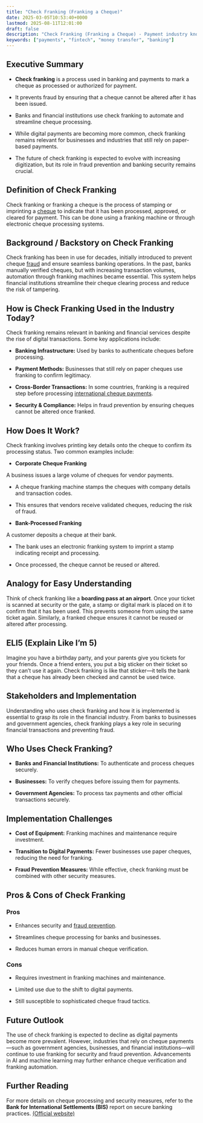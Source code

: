 ```yaml
---
title: "Check Franking (Franking a Cheque)"
date: 2025-03-05T10:53:40+0000
lastmod: 2025-08-11T12:01:00
draft: false
description: "Check Franking (Franking a Cheque) - Payment industry knowledge and insights"
keywords: ["payments", "fintech", "money transfer", "banking"]
---
```


## Executive Summary

- **Check franking** is a process used in banking and payments to mark a cheque as processed or authorized for payment.

- It prevents fraud by ensuring that a cheque cannot be altered after it has been issued.

- Banks and financial institutions use check franking to automate and streamline cheque processing.

- While digital payments are becoming more common, check franking remains relevant for businesses and industries that still rely on paper-based payments.

- The future of check franking is expected to evolve with increasing digitization, but its role in fraud prevention and banking security remains crucial.

## Definition of Check Franking

Check franking or franking a cheque is the process of stamping or imprinting a [cheque](https://faisalkhanllc.xyz/resources/payments-wiki/c/check-or-cheque/) to indicate that it has been processed, approved, or cleared for payment. This can be done using a franking machine or through electronic cheque processing systems.

## Background / Backstory on Check Franking

Check franking has been in use for decades, initially introduced to prevent cheque [fraud](https://faisalkhanllc.xyz/resources/payments-wiki/f/fraud/) and ensure seamless banking operations. In the past, banks manually verified cheques, but with increasing transaction volumes, automation through franking machines became essential. This system helps financial institutions streamline their cheque clearing process and reduce the risk of tampering.

## How is Check Franking Used in the Industry Today?

Check franking remains relevant in banking and financial services despite the rise of digital transactions. Some key applications include:

- **Banking Infrastructure:** Used by banks to authenticate cheques before processing.

- **Payment Methods:** Businesses that still rely on paper cheques use franking to confirm legitimacy.

- **Cross-Border Transactions:** In some countries, franking is a required step before processing [international cheque payments](https://faisalkhanllc.xyz/resources/payments-wiki/c/cross-border-payments/).

- **Security & Compliance:** Helps in fraud prevention by ensuring cheques cannot be altered once franked.

## How Does It Work?

Check franking involves printing key details onto the cheque to confirm its processing status. Two common examples include:

- **Corporate Cheque Franking**

A business issues a large volume of cheques for vendor payments.

- A cheque franking machine stamps the cheques with company details and transaction codes.

- This ensures that vendors receive validated cheques, reducing the risk of fraud.

- **Bank-Processed Franking**

A customer deposits a cheque at their bank.

- The bank uses an electronic franking system to imprint a stamp indicating receipt and processing.

- Once processed, the cheque cannot be reused or altered.

## Analogy for Easy Understanding

Think of check franking like a **boarding pass at an airport**. Once your ticket is scanned at security or the gate, a stamp or digital mark is placed on it to confirm that it has been used. This prevents someone from using the same ticket again. Similarly, a franked cheque ensures it cannot be reused or altered after processing.

## ELI5 (Explain Like I’m 5)

Imagine you have a birthday party, and your parents give you tickets for your friends. Once a friend enters, you put a big sticker on their ticket so they can’t use it again. Check franking is like that sticker—it tells the bank that a cheque has already been checked and cannot be used twice.

## Stakeholders and Implementation

Understanding who uses check franking and how it is implemented is essential to grasp its role in the financial industry. From banks to businesses and government agencies, check franking plays a key role in securing financial transactions and preventing fraud.

## Who Uses Check Franking?

- **Banks and Financial Institutions:** To authenticate and process cheques securely.

- **Businesses:** To verify cheques before issuing them for payments.

- **Government Agencies:** To process tax payments and other official transactions securely.

## Implementation Challenges

- **Cost of Equipment:** Franking machines and maintenance require investment.

- **Transition to Digital Payments:** Fewer businesses use paper cheques, reducing the need for franking.

- **Fraud Prevention Measures:** While effective, check franking must be combined with other security measures.

## Pros & Cons of Check Franking

### Pros

- Enhances security and [fraud prevention](https://faisalkhanllc.xyz/resources/payments-wiki/f/fraud-protection/).

- Streamlines cheque processing for banks and businesses.

- Reduces human errors in manual cheque verification.

### Cons

- Requires investment in franking machines and maintenance.

- Limited use due to the shift to digital payments.

- Still susceptible to sophisticated cheque fraud tactics.

## Future Outlook

The use of check franking is expected to decline as digital payments become more prevalent. However, industries that rely on cheque payments—such as government agencies, businesses, and financial institutions—will continue to use franking for security and fraud prevention. Advancements in AI and machine learning may further enhance cheque verification and franking automation.

## Further Reading

For more details on cheque processing and security measures, refer to the **Bank for International Settlements (BIS)** report on secure banking practices. [(Official website)](https://www.bis.org/)